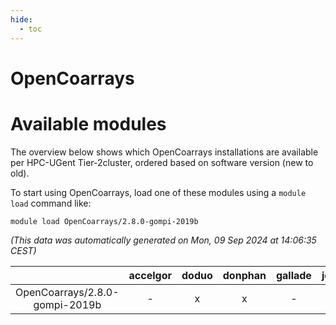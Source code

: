 ```yaml
---
hide:
  - toc
---
```


OpenCoarrays
============

# Available modules


The overview below shows which OpenCoarrays installations are available per HPC-UGent Tier-2cluster, ordered based on software version (new to old).

To start using OpenCoarrays, load one of these modules using a `module load` command like:

```shell
module load OpenCoarrays/2.8.0-gompi-2019b
```

*(This data was automatically generated on Mon, 09 Sep 2024 at 14:06:35 CEST)*  

| |accelgor|doduo|donphan|gallade|joltik|shinx|skitty|
| :---: | :---: | :---: | :---: | :---: | :---: | :---: | :---: |
|OpenCoarrays/2.8.0-gompi-2019b|-|x|x|-|x|-|x|
